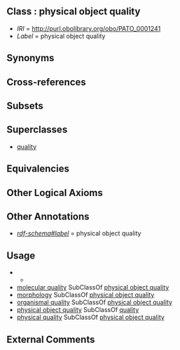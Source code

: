 
## Class : physical object quality

 * *IRI* = http://purl.obolibrary.org/obo/PATO_0001241
 * *Label* = physical object quality

## Synonyms


## Cross-references


## Subsets


## Superclasses

 * [quality](../../PATO/01/PATO_0000001.md)

## Equivalencies


## Other Logical Axioms


## Other Annotations

 * *[rdf-schema#label](../../el/rdf-schema#label.md)* = physical object quality

## Usage

 * -
 * [molecular quality](../../PATO/82/PATO_0002182.md) SubClassOf [physical object quality](../../PATO/41/PATO_0001241.md)
 * [morphology](../../PATO/51/PATO_0000051.md) SubClassOf [physical object quality](../../PATO/41/PATO_0001241.md)
 * [organismal quality](../../PATO/95/PATO_0001995.md) SubClassOf [physical object quality](../../PATO/41/PATO_0001241.md)
 * [physical object quality](../../PATO/41/PATO_0001241.md) SubClassOf [quality](../../PATO/01/PATO_0000001.md)
 * [physical quality](../../PATO/18/PATO_0001018.md) SubClassOf [physical object quality](../../PATO/41/PATO_0001241.md)

## External Comments

